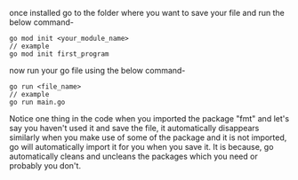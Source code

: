 once installed go to the folder where you want to save your file and run the below command-
```
go mod init <your_module_name>
// example
go mod init first_program
```

now run your go file using the below command-
```
go run <file_name>
// example
go run main.go
```

Notice one thing in the code when you imported the package "fmt" and let's say you haven't used it and save the file, it automatically disappears similarly when you make use of some of the package and it is not imported, go will automatically import it for you when you save it. It is because, go automatically cleans and uncleans the packages which you need or probably you don't.